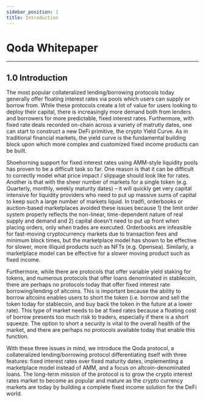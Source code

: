 ```yaml
---
sidebar_position: 1
title: Introduction
---
```


# Qoda Whitepaper

---

## 1.0 Introduction

The most popular collateralized lending/borrowing protocols today generally offer floating interest rates via pools which users can supply or borrow from. While these protocols create a lot of value for users looking to deploy their capital, there is increasingly more demand both from lenders and borrowers for more predictable, fixed interest rates. Furthermore, with fixed rate deals recorded on-chain across a variety of matrutiy dates, one can start to construct a new DeFi primitive, the crypto Yield Curve. As in traditional financial markets, the yield curve is the fundamental building block upon which more complex and customized fixed income products can be built.

Shoehorning support for fixed interest rates using AMM-style liquidity pools has proven to be a difficult task so far. One reason is that it can be difficult to correctly model what price impact / slippage should look like for rates. Another is that with the sheer number of markets for a single token (e.g. Quarterly, monthly, weekly maturity dates) – it will quickly get very capital intensive for liquidity providers who need to put up massive sums of capital to keep such a large number of markets liquid. In tradfi, orderbooks or auction-based marketplaces avoided these issues because 1) the limit order system properly reflects the non-linear, time-dependent nature of real supply and demand and 2) capital doesn’t need to put up front when placing orders, only when trades are executed. Orderbooks are infeasible for fast-moving cryptocurrency markets due to transaction fees and minimum block times, but the marketplace model has shown to be effective for slower, more illiquid products such as NFTs (e.g. Opensea). Similarly, a marketplace model can be effective for a slower moving product such as fixed income.

Furthermore, while there are protocols that offer variable yield staking for tokens, and numerous protocols that offer loans denominated in stablecoin, there are perhaps no protocols today that offer fixed interest rate borrowing/lending of altcoins. This is important because the ability to borrow altcoins enables users to short the token (i.e. borrow and sell the token today for stablecoin, and buy back the token in the future at a lower rate). This type of market needs to be at fixed rates because a floating cost of borrow presents too much risk to traders, especially if there is a short squeeze. The option to short a security is vital to the overall health of the market, and there are perhaps no protocols available today that enable this function.

With these three issues in mind, we introduce the Qoda protocol, a collateralized lending/borrowing protocol differentiating itself with three features: fixed interest rates over fixed maturity dates, implementing a marketplace model instead of AMM, and a focus on altcoin-denominated loans. The long-term mission of the protocol is to grow the crypto interest rates market to become as popular and mature as the crypto currency markets are today by building a complete fixed income solution for the DeFi world.
